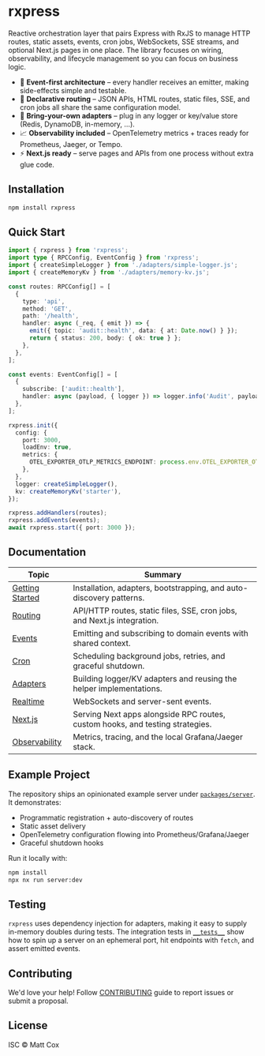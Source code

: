 # rxpress

Reactive orchestration layer that pairs Express with RxJS to manage HTTP routes, static assets, events, cron jobs, WebSockets, SSE streams, and optional Next.js pages in one place. The library focuses on wiring, observability, and lifecycle management so you can focus on business logic.

- 🚀 **Event-first architecture** – every handler receives an emitter, making side-effects simple and testable.
- 🧭 **Declarative routing** – JSON APIs, HTML routes, static files, SSE, and cron jobs all share the same configuration model.
- 🔌 **Bring-your-own adapters** – plug in any logger or key/value store (Redis, DynamoDB, in-memory, …).
- 📈 **Observability included** – OpenTelemetry metrics + traces ready for Prometheus, Jaeger, or Tempo.
- ⚡ **Next.js ready** – serve pages and APIs from one process without extra glue code.

## Installation

```bash
npm install rxpress
```

## Quick Start

```ts
import { rxpress } from 'rxpress';
import type { RPCConfig, EventConfig } from 'rxpress';
import { createSimpleLogger } from './adapters/simple-logger.js';
import { createMemoryKv } from './adapters/memory-kv.js';

const routes: RPCConfig[] = [
  {
    type: 'api',
    method: 'GET',
    path: '/health',
    handler: async (_req, { emit }) => {
      emit({ topic: 'audit::health', data: { at: Date.now() } });
      return { status: 200, body: { ok: true } };
    },
  },
];

const events: EventConfig[] = [
  {
    subscribe: ['audit::health'],
    handler: async (payload, { logger }) => logger.info('Audit', payload as object),
  },
];

rxpress.init({
  config: {
    port: 3000,
    loadEnv: true,
    metrics: {
      OTEL_EXPORTER_OTLP_METRICS_ENDPOINT: process.env.OTEL_EXPORTER_OTLP_METRICS_ENDPOINT,
    },
  },
  logger: createSimpleLogger(),
  kv: createMemoryKv('starter'),
});

rxpress.addHandlers(routes);
rxpress.addEvents(events);
await rxpress.start({ port: 3000 });
```

## Documentation

| Topic                                        | Summary                                                                       |
| -------------------------------------------- | ----------------------------------------------------------------------------- |
| [Getting Started](./docs/getting-started.md) | Installation, adapters, bootstrapping, and auto-discovery patterns.           |
| [Routing](./docs/routing.md)                 | API/HTTP routes, static files, SSE, cron jobs, and Next.js integration.       |
| [Events](./docs/events.md)                   | Emitting and subscribing to domain events with shared context.                |
| [Cron](./docs/cron.md)                       | Scheduling background jobs, retries, and graceful shutdown.                   |
| [Adapters](./docs/adapters.md)               | Building logger/KV adapters and reusing the helper implementations.           |
| [Realtime](./docs/realtime.md)               | WebSockets and server-sent events.                                            |
| [Next.js](./docs/nextjs.md)                  | Serving Next apps alongside RPC routes, custom hooks, and testing strategies. |
| [Observability](./docs/observability.md)     | Metrics, tracing, and the local Grafana/Jaeger stack.                         |

## Example Project

The repository ships an opinionated example server under [`packages/server`](../server). It demonstrates:

- Programmatic registration + auto-discovery of routes
- Static asset delivery
- OpenTelemetry configuration flowing into Prometheus/Grafana/Jaeger
- Graceful shutdown hooks

Run it locally with:

```bash
npm install
npx nx run server:dev
```

## Testing

`rxpress` uses dependency injection for adapters, making it easy to supply in-memory doubles during tests. The integration tests in [`__tests__`](./__tests__) show how to spin up a server on an ephemeral port, hit endpoints with `fetch`, and assert emitted events.

## Contributing

We'd love your help! Follow [CONTRIBUTING](CONTRIBUTING.md) guide to report issues or submit a proposal.

## License

ISC © Matt Cox

